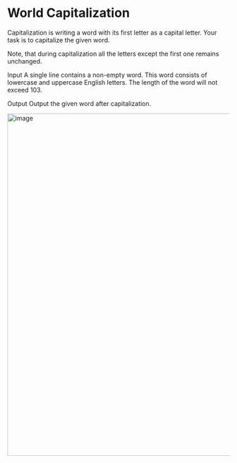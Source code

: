 # World Capitalization #

Capitalization is writing a word with its first letter as a capital letter. Your task is to capitalize the given word.

Note, that during capitalization all the letters except the first one remains unchanged.

Input
A single line contains a non-empty word. This word consists of lowercase and uppercase English letters. The length of the word will not exceed 103.

Output
Output the given word after capitalization.

<img width="776" alt="image" src="https://github.com/user-attachments/assets/c323ae08-8a35-4864-9572-bf38af63d2e8">
